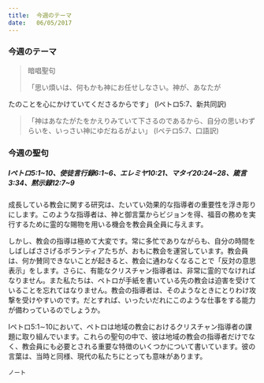 ```yaml
---
title:  今週のテーマ
date:   06/05/2017
---
```


### 今週のテーマ

> <p>暗唱聖句</p>
> 「思い煩いは、何もかも神にお任せしなさい。神が、あなたが
たのことを心にかけていてくださるからです」	(Iペトロ5:7、新共同訳)

> <p></p>
> 「神はあなたがたをかえりみていて下さるのであるから、自分の思いわずらいを、いっさい神にゆだねるがよい」	(Iペテロ5:7、口語訳)

### 今週の聖句

##### Iペトロ5:1~10、使徒言行録6:1~6、エレミヤ10:21、マタイ20:24~28、箴言3:34、黙示録12:7~9

成長している教会に関する研究は、たいてい効果的な指導者の重要性を浮き彫りにします。このような指導者は、神と御言葉からビジョンを得、福音の務めを実行するために霊的な賜物を用いる機会を教会員全員に与えます。

しかし、教会の指導は極めて大変です。常に多忙でありながらも、自分の時間をしばしばささげるボランティアたちが、おもに教会を運営しています。教会員は、何か賛同できないことが起きると、教会に通わなくなることで「反対の意思表示」をします。さらに、有能なクリスチャン指導者は、非常に霊的でなければなりません。また私たちは、ペトロが手紙を書いている先の教会は迫害を受けていることを忘れてはなりません。教会の指導者は、そのようなときにとりわけ攻撃を受けやすいのです。だとすれば、いったいだれにこのような仕事をする能力が備わっているのでしょうか。

Iペトロ5:1∼10において、ペトロは地域の教会におけるクリスチャン指導者の課題に取り組んでいます。これらの聖句の中で、彼は地域の教会の指導者だけでなく、教会員にも必要とされる重要な特徴のいくつかについて書いています。彼の言葉は、当時と同様、現代の私たちにとっても意味があります。

`ノート`
